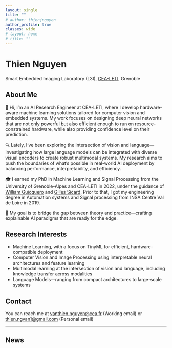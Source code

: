 ```yaml
---
layout: single
title: ""
# author: thienjnguyen
author_profile: true
classes: wide
# layout: home
# title: ""
---
```


# Thien Nguyen



Smart Embedded Imaging Laboratory (L3I), [CEA-LETI](https://www.leti-cea.fr/cea-tech/leti/Pages/Accueil.aspx), Grenoble

## About Me

👋 Hi, I’m an AI Research Engineer at CEA-LETI, where I develop hardware-aware machine learning solutions tailored for computer vision and embedded systems. My work focuses on designing deep neural networks that are not only powerful but also efficient enough to run on resource-constrained hardware, while also providing confidence level on their prediction.

🔍 Lately, I’ve been exploring the intersection of vision and language—investigating how large language models can be integrated with diverse visual encoders to create robust multimodal systems. My research aims to push the boundaries of what’s possible in real-world AI deployment by balancing performance, interpretability, and efficiency. 

🎓 I earned my PhD in Machine Learning and Signal Processing from the University of Grenoble-Alpes and CEA-LETI in 2022, under the guidance of [William Guicquero](https://scholar.google.com/citations?hl=en&user=kkvArFAAAAAJ&view_op=list_works&sortby=pubdate) and [Gilles Sicard](https://www.researchgate.net/profile/Gilles-Sicard-2). Prior to that, I got my engineering degree in Automation systems and Signal processing from INSA Centre Val de Loire in 2019. 

🚀 My goal is to bridge the gap between theory and practice—crafting explainable AI paradigms that are ready for the edge.


## Research Interests

- Machine Learning, with a focus on TinyML for efficient, hardware-compatible deployment
- Computer Vision and Image Processing using interpretable neural architectures and feature learning  
- Multimodal learning at the intersection of vision and language, including knowledge transfer across modalities 
- Language Models—ranging from compact architectures to large-scale systems  


## Contact

You can reach me at [vanthien.nguyen@cea.fr](mailto:vanthien.nguyen@cea.fr) (Working email) or [thien.ngvan1@gmail.com](mailto:thien.ngvan1@gmail.com) (Personal email)

---

## News
